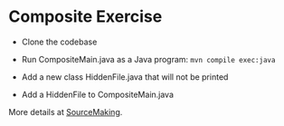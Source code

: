 # Composite Exercise

* Clone the codebase

* Run CompositeMain.java as a Java program: `mvn compile exec:java`

* Add a new class HiddenFile.java that will not be printed

* Add a HiddenFile to CompositeMain.java

More details at [SourceMaking](https://sourcemaking.com/design_patterns/composite/).
